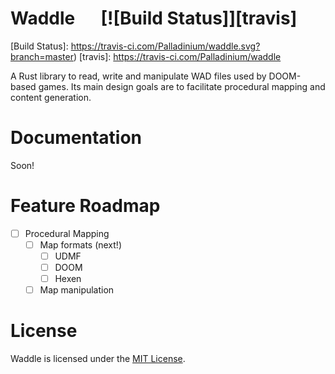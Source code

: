 # Waddle &emsp; [![Build Status]][travis]

[Build Status]: https://travis-ci.com/Palladinium/waddle.svg?branch=master)
[travis]: https://travis-ci.com/Palladinium/waddle

A Rust library to read, write and manipulate WAD files used by DOOM-based games.
Its main design goals are to facilitate procedural mapping and content generation.

# Documentation
Soon!

# Feature Roadmap
- [ ] Procedural Mapping
  - [ ] Map formats (next!)
    - [ ] UDMF
    - [ ] DOOM 
    - [ ] Hexen
  - [ ] Map manipulation

# License

Waddle is licensed under the [MIT License](https://opensource.org/licenses/MIT).

